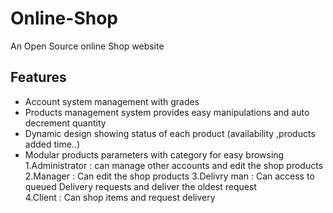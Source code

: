 # Online-Shop
An Open Source online Shop website  
## Features
- Account system management with grades
- Products management system provides easy manipulations and auto decrement quantity
- Dynamic design showing status of each product (availability ,products added time..)
- Modular products parameters with category for easy browsing
 1.Administrator : can manage other accounts and edit the shop products 
  2.Manager : Can edit the shop products
  3.Delivry man : Can access to queued Delivery requests and deliver the oldest request  
  4.Client : Can shop items and request delivery 
